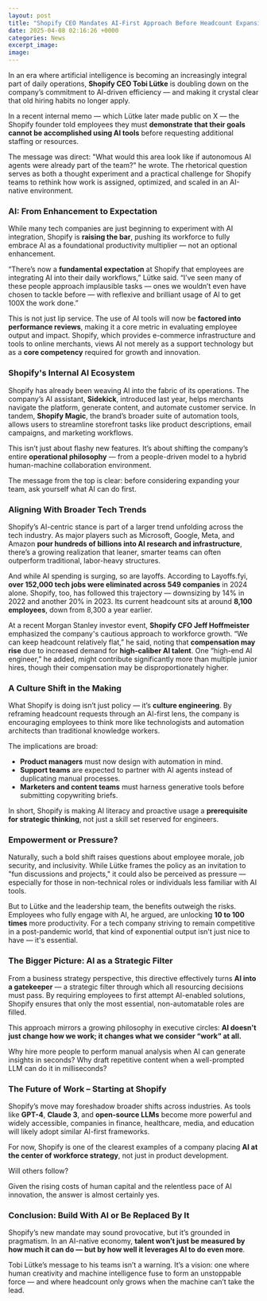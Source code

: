 ```yaml
---
layout: post
title: "Shopify CEO Mandates AI-First Approach Before Headcount Expansion: “Prove It Can’t Be Done by AI”"
date: 2025-04-08 02:16:26 +0000
categories: News
excerpt_image: 
image: 
---
```


In an era where artificial intelligence is becoming an increasingly integral part of daily operations, **Shopify CEO Tobi Lütke** is doubling down on the company’s commitment to AI-driven efficiency — and making it crystal clear that old hiring habits no longer apply.

In a recent internal memo — which Lütke later made public on X — the Shopify founder told employees they must **demonstrate that their goals cannot be accomplished using AI tools** before requesting additional staffing or resources.

The message was direct: "What would this area look like if autonomous AI agents were already part of the team?" he wrote. The rhetorical question serves as both a thought experiment and a practical challenge for Shopify teams to rethink how work is assigned, optimized, and scaled in an AI-native environment.

### AI: From Enhancement to Expectation

While many tech companies are just beginning to experiment with AI integration, Shopify is **raising the bar**, pushing its workforce to fully embrace AI as a foundational productivity multiplier — not an optional enhancement.

“There’s now a **fundamental expectation** at Shopify that employees are integrating AI into their daily workflows,” Lütke said. “I’ve seen many of these people approach implausible tasks — ones we wouldn’t even have chosen to tackle before — with reflexive and brilliant usage of AI to get 100X the work done.”

This is not just lip service. The use of AI tools will now be **factored into performance reviews**, making it a core metric in evaluating employee output and impact. Shopify, which provides e-commerce infrastructure and tools to online merchants, views AI not merely as a support technology but as a **core competency** required for growth and innovation.

### Shopify's Internal AI Ecosystem

Shopify has already been weaving AI into the fabric of its operations. The company’s AI assistant, **Sidekick**, introduced last year, helps merchants navigate the platform, generate content, and automate customer service. In tandem, **Shopify Magic**, the brand’s broader suite of automation tools, allows users to streamline storefront tasks like product descriptions, email campaigns, and marketing workflows.

This isn’t just about flashy new features. It’s about shifting the company’s entire **operational philosophy** — from a people-driven model to a hybrid human-machine collaboration environment.

The message from the top is clear: before considering expanding your team, ask yourself what AI can do first.

### Aligning With Broader Tech Trends

Shopify’s AI-centric stance is part of a larger trend unfolding across the tech industry. As major players such as Microsoft, Google, Meta, and Amazon **pour hundreds of billions into AI research and infrastructure**, there’s a growing realization that leaner, smarter teams can often outperform traditional, labor-heavy structures.

And while AI spending is surging, so are layoffs. According to Layoffs.fyi, **over 152,000 tech jobs were eliminated across 549 companies** in 2024 alone. Shopify, too, has followed this trajectory — downsizing by 14% in 2022 and another 20% in 2023. Its current headcount sits at around **8,100 employees**, down from 8,300 a year earlier.

At a recent Morgan Stanley investor event, **Shopify CFO Jeff Hoffmeister** emphasized the company's cautious approach to workforce growth. “We can keep headcount relatively flat,” he said, noting that **compensation may rise** due to increased demand for **high-caliber AI talent**. One “high-end AI engineer,” he added, might contribute significantly more than multiple junior hires, though their compensation may be disproportionately higher.

### A Culture Shift in the Making

What Shopify is doing isn’t just policy — it’s **culture engineering**. By reframing headcount requests through an AI-first lens, the company is encouraging employees to think more like technologists and automation architects than traditional knowledge workers.

The implications are broad:

- **Product managers** must now design with automation in mind.
- **Support teams** are expected to partner with AI agents instead of duplicating manual processes.
- **Marketers and content teams** must harness generative tools before submitting copywriting briefs.

In short, Shopify is making AI literacy and proactive usage a **prerequisite for strategic thinking**, not just a skill set reserved for engineers.

### Empowerment or Pressure?

Naturally, such a bold shift raises questions about employee morale, job security, and inclusivity. While Lütke frames the policy as an invitation to "fun discussions and projects," it could also be perceived as pressure — especially for those in non-technical roles or individuals less familiar with AI tools.

But to Lütke and the leadership team, the benefits outweigh the risks. Employees who fully engage with AI, he argued, are unlocking **10 to 100 times** more productivity. For a tech company striving to remain competitive in a post-pandemic world, that kind of exponential output isn't just nice to have — it's essential.

### The Bigger Picture: AI as a Strategic Filter

From a business strategy perspective, this directive effectively turns **AI into a gatekeeper** — a strategic filter through which all resourcing decisions must pass. By requiring employees to first attempt AI-enabled solutions, Shopify ensures that only the most essential, non-automatable roles are filled.

This approach mirrors a growing philosophy in executive circles: **AI doesn't just change how we work; it changes what we consider “work” at all.**

Why hire more people to perform manual analysis when AI can generate insights in seconds? Why draft repetitive content when a well-prompted LLM can do it in milliseconds?

### The Future of Work – Starting at Shopify

Shopify’s move may foreshadow broader shifts across industries. As tools like **GPT-4**, **Claude 3**, and **open-source LLMs** become more powerful and widely accessible, companies in finance, healthcare, media, and education will likely adopt similar AI-first frameworks.

For now, Shopify is one of the clearest examples of a company placing **AI at the center of workforce strategy**, not just in product development.

Will others follow?

Given the rising costs of human capital and the relentless pace of AI innovation, the answer is almost certainly yes.

### Conclusion: Build With AI or Be Replaced By It

Shopify’s new mandate may sound provocative, but it’s grounded in pragmatism. In an AI-native economy, **talent won’t just be measured by how much it can do — but by how well it leverages AI to do even more**.

Tobi Lütke’s message to his teams isn’t a warning. It’s a vision: one where human creativity and machine intelligence fuse to form an unstoppable force — and where headcount only grows when the machine can’t take the lead.